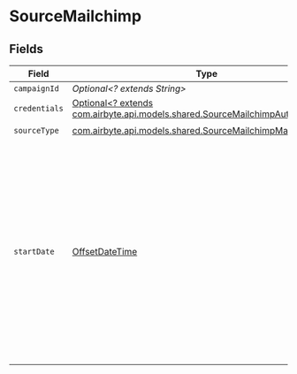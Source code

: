 # SourceMailchimp


## Fields

| Field                                                                                                                                                                                               | Type                                                                                                                                                                                                | Required                                                                                                                                                                                            | Description                                                                                                                                                                                         | Example                                                                                                                                                                                             |
| --------------------------------------------------------------------------------------------------------------------------------------------------------------------------------------------------- | --------------------------------------------------------------------------------------------------------------------------------------------------------------------------------------------------- | --------------------------------------------------------------------------------------------------------------------------------------------------------------------------------------------------- | --------------------------------------------------------------------------------------------------------------------------------------------------------------------------------------------------- | --------------------------------------------------------------------------------------------------------------------------------------------------------------------------------------------------- |
| `campaignId`                                                                                                                                                                                        | *Optional<? extends String>*                                                                                                                                                                        | :heavy_minus_sign:                                                                                                                                                                                  | N/A                                                                                                                                                                                                 |                                                                                                                                                                                                     |
| `credentials`                                                                                                                                                                                       | [Optional<? extends com.airbyte.api.models.shared.SourceMailchimpAuthentication>](../../models/shared/SourceMailchimpAuthentication.md)                                                             | :heavy_minus_sign:                                                                                                                                                                                  | N/A                                                                                                                                                                                                 |                                                                                                                                                                                                     |
| `sourceType`                                                                                                                                                                                        | [com.airbyte.api.models.shared.SourceMailchimpMailchimp](../../models/shared/SourceMailchimpMailchimp.md)                                                                                           | :heavy_check_mark:                                                                                                                                                                                  | N/A                                                                                                                                                                                                 |                                                                                                                                                                                                     |
| `startDate`                                                                                                                                                                                         | [OffsetDateTime](https://docs.oracle.com/javase/8/docs/api/java/time/OffsetDateTime.html)                                                                                                           | :heavy_minus_sign:                                                                                                                                                                                  | The date from which you want to start syncing data for Incremental streams. Only records that have been created or modified since this date will be synced. If left blank, all data will by synced. | 2020-01-01T00:00:00.000Z                                                                                                                                                                            |
